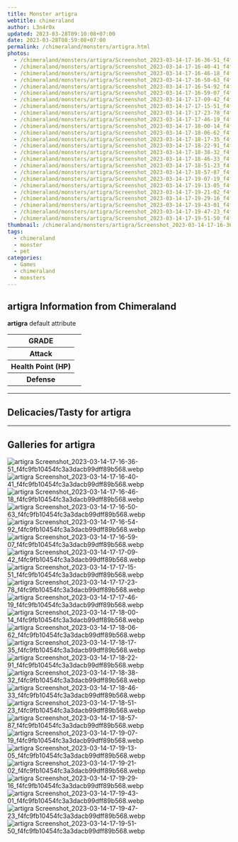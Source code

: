 ```yaml
---
title: Monster artigra
webtitle: chimeraland
author: L3n4r0x
updated: 2023-03-28T09:10:08+07:00
date: 2023-03-28T08:59:08+07:00
permalink: /chimeraland/monsters/artigra.html
photos:
  - /chimeraland/monsters/artigra/Screenshot_2023-03-14-17-16-36-51_f4fc9fb10454fc3a3dacb99dff89b568.webp
  - /chimeraland/monsters/artigra/Screenshot_2023-03-14-17-16-40-41_f4fc9fb10454fc3a3dacb99dff89b568.webp
  - /chimeraland/monsters/artigra/Screenshot_2023-03-14-17-16-46-18_f4fc9fb10454fc3a3dacb99dff89b568.webp
  - /chimeraland/monsters/artigra/Screenshot_2023-03-14-17-16-50-63_f4fc9fb10454fc3a3dacb99dff89b568.webp
  - /chimeraland/monsters/artigra/Screenshot_2023-03-14-17-16-54-92_f4fc9fb10454fc3a3dacb99dff89b568.webp
  - /chimeraland/monsters/artigra/Screenshot_2023-03-14-17-16-59-07_f4fc9fb10454fc3a3dacb99dff89b568.webp
  - /chimeraland/monsters/artigra/Screenshot_2023-03-14-17-17-09-42_f4fc9fb10454fc3a3dacb99dff89b568.webp
  - /chimeraland/monsters/artigra/Screenshot_2023-03-14-17-17-15-51_f4fc9fb10454fc3a3dacb99dff89b568.webp
  - /chimeraland/monsters/artigra/Screenshot_2023-03-14-17-17-23-78_f4fc9fb10454fc3a3dacb99dff89b568.webp
  - /chimeraland/monsters/artigra/Screenshot_2023-03-14-17-17-46-19_f4fc9fb10454fc3a3dacb99dff89b568.webp
  - /chimeraland/monsters/artigra/Screenshot_2023-03-14-17-18-00-14_f4fc9fb10454fc3a3dacb99dff89b568.webp
  - /chimeraland/monsters/artigra/Screenshot_2023-03-14-17-18-06-62_f4fc9fb10454fc3a3dacb99dff89b568.webp
  - /chimeraland/monsters/artigra/Screenshot_2023-03-14-17-18-17-35_f4fc9fb10454fc3a3dacb99dff89b568.webp
  - /chimeraland/monsters/artigra/Screenshot_2023-03-14-17-18-22-91_f4fc9fb10454fc3a3dacb99dff89b568.webp
  - /chimeraland/monsters/artigra/Screenshot_2023-03-14-17-18-38-32_f4fc9fb10454fc3a3dacb99dff89b568.webp
  - /chimeraland/monsters/artigra/Screenshot_2023-03-14-17-18-46-33_f4fc9fb10454fc3a3dacb99dff89b568.webp
  - /chimeraland/monsters/artigra/Screenshot_2023-03-14-17-18-51-23_f4fc9fb10454fc3a3dacb99dff89b568.webp
  - /chimeraland/monsters/artigra/Screenshot_2023-03-14-17-18-57-87_f4fc9fb10454fc3a3dacb99dff89b568.webp
  - /chimeraland/monsters/artigra/Screenshot_2023-03-14-17-19-07-19_f4fc9fb10454fc3a3dacb99dff89b568.webp
  - /chimeraland/monsters/artigra/Screenshot_2023-03-14-17-19-13-05_f4fc9fb10454fc3a3dacb99dff89b568.webp
  - /chimeraland/monsters/artigra/Screenshot_2023-03-14-17-19-21-02_f4fc9fb10454fc3a3dacb99dff89b568.webp
  - /chimeraland/monsters/artigra/Screenshot_2023-03-14-17-19-29-16_f4fc9fb10454fc3a3dacb99dff89b568.webp
  - /chimeraland/monsters/artigra/Screenshot_2023-03-14-17-19-43-01_f4fc9fb10454fc3a3dacb99dff89b568.webp
  - /chimeraland/monsters/artigra/Screenshot_2023-03-14-17-19-47-23_f4fc9fb10454fc3a3dacb99dff89b568.webp
  - /chimeraland/monsters/artigra/Screenshot_2023-03-14-17-19-51-50_f4fc9fb10454fc3a3dacb99dff89b568.webp
thumbnail: /chimeraland/monsters/artigra/Screenshot_2023-03-14-17-16-36-51_f4fc9fb10454fc3a3dacb99dff89b568.webp
tags:
  - chimeraland
  - monster
  - pet
categories:
  - Games
  - chimeraland
  - monsters
---
```


<section id="bootstrap-wrapper"><link rel="stylesheet" href="https://rawcdn.githack.com/dimaslanjaka/Web-Manajemen/870a349/css/bootstrap-5-3-0-alpha3-wrapper.css"/><h2 id="attribute">artigra Information from Chimeraland</h2><p><b>artigra</b> default attribute <table><tr><th>GRADE</th><td></td></tr><tr><th>Attack</th><td></td></tr><tr><th>Health Point (HP)</th><td></td></tr><tr><th>Defense</th><td></td></tr></table></p><hr/><h2 id="delicacies">Delicacies/Tasty for artigra</h2><div class="bg-dark text-light"></div><hr/><div id="gallery"><h2>Galleries for artigra</h2><div class="row"><div class="col-lg-6 col-12"><img src="/chimeraland/monsters/artigra/Screenshot_2023-03-14-17-16-36-51_f4fc9fb10454fc3a3dacb99dff89b568.webp" alt="artigra Screenshot_2023-03-14-17-16-36-51_f4fc9fb10454fc3a3dacb99dff89b568.webp"/></div><div class="col-lg-6 col-12"><img src="/chimeraland/monsters/artigra/Screenshot_2023-03-14-17-16-40-41_f4fc9fb10454fc3a3dacb99dff89b568.webp" alt="artigra Screenshot_2023-03-14-17-16-40-41_f4fc9fb10454fc3a3dacb99dff89b568.webp"/></div><div class="col-lg-6 col-12"><img src="/chimeraland/monsters/artigra/Screenshot_2023-03-14-17-16-46-18_f4fc9fb10454fc3a3dacb99dff89b568.webp" alt="artigra Screenshot_2023-03-14-17-16-46-18_f4fc9fb10454fc3a3dacb99dff89b568.webp"/></div><div class="col-lg-6 col-12"><img src="/chimeraland/monsters/artigra/Screenshot_2023-03-14-17-16-50-63_f4fc9fb10454fc3a3dacb99dff89b568.webp" alt="artigra Screenshot_2023-03-14-17-16-50-63_f4fc9fb10454fc3a3dacb99dff89b568.webp"/></div><div class="col-lg-6 col-12"><img src="/chimeraland/monsters/artigra/Screenshot_2023-03-14-17-16-54-92_f4fc9fb10454fc3a3dacb99dff89b568.webp" alt="artigra Screenshot_2023-03-14-17-16-54-92_f4fc9fb10454fc3a3dacb99dff89b568.webp"/></div><div class="col-lg-6 col-12"><img src="/chimeraland/monsters/artigra/Screenshot_2023-03-14-17-16-59-07_f4fc9fb10454fc3a3dacb99dff89b568.webp" alt="artigra Screenshot_2023-03-14-17-16-59-07_f4fc9fb10454fc3a3dacb99dff89b568.webp"/></div><div class="col-lg-6 col-12"><img src="/chimeraland/monsters/artigra/Screenshot_2023-03-14-17-17-09-42_f4fc9fb10454fc3a3dacb99dff89b568.webp" alt="artigra Screenshot_2023-03-14-17-17-09-42_f4fc9fb10454fc3a3dacb99dff89b568.webp"/></div><div class="col-lg-6 col-12"><img src="/chimeraland/monsters/artigra/Screenshot_2023-03-14-17-17-15-51_f4fc9fb10454fc3a3dacb99dff89b568.webp" alt="artigra Screenshot_2023-03-14-17-17-15-51_f4fc9fb10454fc3a3dacb99dff89b568.webp"/></div><div class="col-lg-6 col-12"><img src="/chimeraland/monsters/artigra/Screenshot_2023-03-14-17-17-23-78_f4fc9fb10454fc3a3dacb99dff89b568.webp" alt="artigra Screenshot_2023-03-14-17-17-23-78_f4fc9fb10454fc3a3dacb99dff89b568.webp"/></div><div class="col-lg-6 col-12"><img src="/chimeraland/monsters/artigra/Screenshot_2023-03-14-17-17-46-19_f4fc9fb10454fc3a3dacb99dff89b568.webp" alt="artigra Screenshot_2023-03-14-17-17-46-19_f4fc9fb10454fc3a3dacb99dff89b568.webp"/></div><div class="col-lg-6 col-12"><img src="/chimeraland/monsters/artigra/Screenshot_2023-03-14-17-18-00-14_f4fc9fb10454fc3a3dacb99dff89b568.webp" alt="artigra Screenshot_2023-03-14-17-18-00-14_f4fc9fb10454fc3a3dacb99dff89b568.webp"/></div><div class="col-lg-6 col-12"><img src="/chimeraland/monsters/artigra/Screenshot_2023-03-14-17-18-06-62_f4fc9fb10454fc3a3dacb99dff89b568.webp" alt="artigra Screenshot_2023-03-14-17-18-06-62_f4fc9fb10454fc3a3dacb99dff89b568.webp"/></div><div class="col-lg-6 col-12"><img src="/chimeraland/monsters/artigra/Screenshot_2023-03-14-17-18-17-35_f4fc9fb10454fc3a3dacb99dff89b568.webp" alt="artigra Screenshot_2023-03-14-17-18-17-35_f4fc9fb10454fc3a3dacb99dff89b568.webp"/></div><div class="col-lg-6 col-12"><img src="/chimeraland/monsters/artigra/Screenshot_2023-03-14-17-18-22-91_f4fc9fb10454fc3a3dacb99dff89b568.webp" alt="artigra Screenshot_2023-03-14-17-18-22-91_f4fc9fb10454fc3a3dacb99dff89b568.webp"/></div><div class="col-lg-6 col-12"><img src="/chimeraland/monsters/artigra/Screenshot_2023-03-14-17-18-38-32_f4fc9fb10454fc3a3dacb99dff89b568.webp" alt="artigra Screenshot_2023-03-14-17-18-38-32_f4fc9fb10454fc3a3dacb99dff89b568.webp"/></div><div class="col-lg-6 col-12"><img src="/chimeraland/monsters/artigra/Screenshot_2023-03-14-17-18-46-33_f4fc9fb10454fc3a3dacb99dff89b568.webp" alt="artigra Screenshot_2023-03-14-17-18-46-33_f4fc9fb10454fc3a3dacb99dff89b568.webp"/></div><div class="col-lg-6 col-12"><img src="/chimeraland/monsters/artigra/Screenshot_2023-03-14-17-18-51-23_f4fc9fb10454fc3a3dacb99dff89b568.webp" alt="artigra Screenshot_2023-03-14-17-18-51-23_f4fc9fb10454fc3a3dacb99dff89b568.webp"/></div><div class="col-lg-6 col-12"><img src="/chimeraland/monsters/artigra/Screenshot_2023-03-14-17-18-57-87_f4fc9fb10454fc3a3dacb99dff89b568.webp" alt="artigra Screenshot_2023-03-14-17-18-57-87_f4fc9fb10454fc3a3dacb99dff89b568.webp"/></div><div class="col-lg-6 col-12"><img src="/chimeraland/monsters/artigra/Screenshot_2023-03-14-17-19-07-19_f4fc9fb10454fc3a3dacb99dff89b568.webp" alt="artigra Screenshot_2023-03-14-17-19-07-19_f4fc9fb10454fc3a3dacb99dff89b568.webp"/></div><div class="col-lg-6 col-12"><img src="/chimeraland/monsters/artigra/Screenshot_2023-03-14-17-19-13-05_f4fc9fb10454fc3a3dacb99dff89b568.webp" alt="artigra Screenshot_2023-03-14-17-19-13-05_f4fc9fb10454fc3a3dacb99dff89b568.webp"/></div><div class="col-lg-6 col-12"><img src="/chimeraland/monsters/artigra/Screenshot_2023-03-14-17-19-21-02_f4fc9fb10454fc3a3dacb99dff89b568.webp" alt="artigra Screenshot_2023-03-14-17-19-21-02_f4fc9fb10454fc3a3dacb99dff89b568.webp"/></div><div class="col-lg-6 col-12"><img src="/chimeraland/monsters/artigra/Screenshot_2023-03-14-17-19-29-16_f4fc9fb10454fc3a3dacb99dff89b568.webp" alt="artigra Screenshot_2023-03-14-17-19-29-16_f4fc9fb10454fc3a3dacb99dff89b568.webp"/></div><div class="col-lg-6 col-12"><img src="/chimeraland/monsters/artigra/Screenshot_2023-03-14-17-19-43-01_f4fc9fb10454fc3a3dacb99dff89b568.webp" alt="artigra Screenshot_2023-03-14-17-19-43-01_f4fc9fb10454fc3a3dacb99dff89b568.webp"/></div><div class="col-lg-6 col-12"><img src="/chimeraland/monsters/artigra/Screenshot_2023-03-14-17-19-47-23_f4fc9fb10454fc3a3dacb99dff89b568.webp" alt="artigra Screenshot_2023-03-14-17-19-47-23_f4fc9fb10454fc3a3dacb99dff89b568.webp"/></div><div class="col-lg-6 col-12"><img src="/chimeraland/monsters/artigra/Screenshot_2023-03-14-17-19-51-50_f4fc9fb10454fc3a3dacb99dff89b568.webp" alt="artigra Screenshot_2023-03-14-17-19-51-50_f4fc9fb10454fc3a3dacb99dff89b568.webp"/></div></div></div></section>